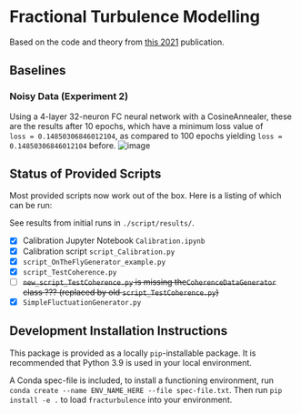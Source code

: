 # Fractional Turbulence Modelling 

Based on the code and theory from [this 2021](https://arxiv.org/pdf/2107.11046.pdf) publication. 

## Baselines

### Noisy Data (Experiment 2) 

Using a 4-layer 32-neuron FC neural network with a CosineAnnealer, these are the results after 10 epochs, which have a minimum loss value of  
``loss = 0.14850306846012104``, as compared to 100 epochs yielding ``loss = 0.14850306846012104`` before. 
![image](https://github.com/mjachi/WindGenerator/assets/74629347/838b8767-28c8-46cd-b349-5e2925255462)


## Status of Provided Scripts 

Most provided scripts now work out of the box. Here is a listing of which can be run: 

See results from initial runs in ``./script/results/``. 

- [x] Calibration Jupyter Notebook ``Calibration.ipynb`` 
- [x] Calibration script ``script_Calibration.py`` 
- [x] ``script_OnTheFlyGenerator_example.py`` 
- [x] ``script_TestCoherence.py`` 
- [ ] ~~``new_script_TestCoherence.py`` is missing the``CoherenceDataGenerator`` class ??? (replaced by old ``script_TestCoherence.py``)~~
- [x] ``SimpleFluctuationGenerator.py`` 

## Development Installation Instructions 

This package is provided as a locally ``pip``-installable package. It is recommended that Python 3.9 is used in your local environment. 

A Conda spec-file is included, to install a functioning environment, run ``conda create --name ENV_NAME_HERE --file spec-file.txt``. Then run ``pip install -e .`` to load ``fracturbulence`` into your environment. 

